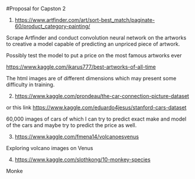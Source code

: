 #Proposal for Capston 2

1. https://www.artfinder.com/art/sort-best_match/paginate-60/product_category-painting/

Scrape Artfinder and conduct convolution neural network on the artworks to creative a model capable of predicting an unpriced piece of artwork.

Possibly test the model to put a price on the most famous artworks ever

https://www.kaggle.com/ikarus777/best-artworks-of-all-time


The html images are of different dimensions which may present some difficulty in training.

2. https://www.kaggle.com/prondeau/the-car-connection-picture-dataset

or this link https://www.kaggle.com/eduardo4jesus/stanford-cars-dataset

60,000 images of cars of which I can try to predict exact make and model of the cars and maybe try to predict the price as well.

3. https://www.kaggle.com/fmena14/volcanoesvenus

Exploring volcano images on Venus

4. https://www.kaggle.com/slothkong/10-monkey-species

Monke
